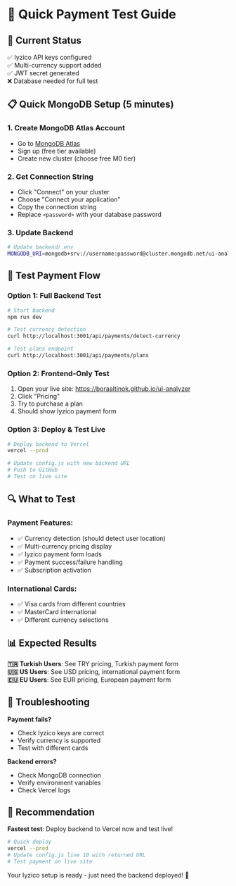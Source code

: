 # 🧪 Quick Payment Test Guide

## 🚀 **Current Status**
✅ Iyzico API keys configured  
✅ Multi-currency support added  
✅ JWT secret generated  
❌ Database needed for full test  

## 📋 **Quick MongoDB Setup (5 minutes)**

### 1. **Create MongoDB Atlas Account**
- Go to [MongoDB Atlas](https://cloud.mongodb.com/)
- Sign up (free tier available)
- Create new cluster (choose free M0 tier)

### 2. **Get Connection String**
- Click "Connect" on your cluster
- Choose "Connect your application"  
- Copy the connection string
- Replace `<password>` with your database password

### 3. **Update Backend**
```bash
# Update backend/.env
MONGODB_URI=mongodb+srv://username:password@cluster.mongodb.net/ui-analyzer
```

## 🎯 **Test Payment Flow**

### **Option 1: Full Backend Test**
```bash
# Start backend
npm run dev

# Test currency detection
curl http://localhost:3001/api/payments/detect-currency

# Test plans endpoint  
curl http://localhost:3001/api/payments/plans
```

### **Option 2: Frontend-Only Test**
1. Open your live site: https://boraaltinok.github.io/ui-analyzer
2. Click "Pricing" 
3. Try to purchase a plan
4. Should show Iyzico payment form

### **Option 3: Deploy & Test Live**
```bash
# Deploy backend to Vercel
vercel --prod

# Update config.js with new backend URL
# Push to GitHub
# Test on live site
```

## 🔍 **What to Test**

### **Payment Features:**
- ✅ Currency detection (should detect user location)
- ✅ Multi-currency pricing display
- ✅ Iyzico payment form loads
- ✅ Payment success/failure handling
- ✅ Subscription activation

### **International Cards:**
- ✅ Visa cards from different countries
- ✅ MasterCard international
- ✅ Different currency selections

## 📊 **Expected Results**

**🇹🇷 Turkish Users**: See TRY pricing, Turkish payment form  
**🇺🇸 US Users**: See USD pricing, international payment form  
**🇪🇺 EU Users**: See EUR pricing, European payment form  

## 🚨 **Troubleshooting**

**Payment fails?**
- Check Iyzico keys are correct
- Verify currency is supported
- Test with different cards

**Backend errors?**  
- Check MongoDB connection
- Verify environment variables
- Check Vercel logs

## 🎯 **Recommendation**

**Fastest test**: Deploy backend to Vercel now and test live!

```bash
# Quick deploy
vercel --prod
# Update config.js line 10 with returned URL  
# Test payment on live site
```

Your Iyzico setup is ready - just need the backend deployed! 🚀